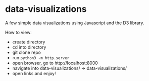 # data-visualizations
A few simple data visualizations using Javascript and the D3 library.

How to view:
* create directory
* cd into directory
* git clone repo
* run `python3 -m http.server`
* open browser, go to http://localhost:8000
* navigate into data-visualizations/ -> data-visualizations/
* open links and enjoy!

